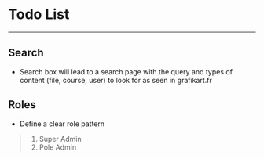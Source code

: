 # Todo List
-----------

## Search
* Search box will lead to a search page with the query and types of content (file, course, user) to look for as seen in grafikart.fr

## Roles
* Define a clear role pattern
> 1. Super Admin
> 2. Pole Admin
